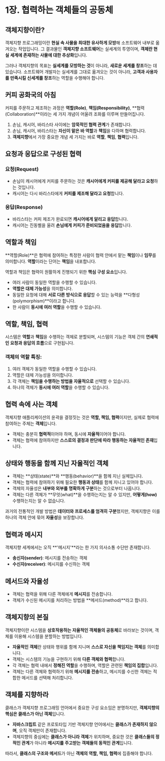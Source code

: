 
# 1장. 협력하는 객체들의 공동체

## 객체지향이란?
객체지향 프로그래밍이란 **현실 속 사물을 최대한 유사하게 모방**해 소프트웨어 내부로 옮겨오는 작업입니다. 그 결과물인 **객체지향 소프트웨어**는 실세계의 투영이며, **객체란 현실 세계에 존재하는 사물에 대한 추상화**입니다.

그러나 객체지향의 목표는 **실세계를 모방하는 것**이 아니라, **새로운 세계를 창조**하는 데 있습니다. 소프트웨어 개발자는 실세계를 그대로 옮겨오는 것이 아니라, **고객과 사용자를 만족시킬 신세계를 창조**하는 역할을 수행해야 합니다.

## 커피 공화국의 아침
커피를 주문하고 제조하는 과정은 **역할(Role)**, **책임(Responsibility)**, **협력(Collaboration)**이라는 세 가지 개념이 어울려 조화를 이루며 만들어집니다.

1. 손님, 캐시어, 바리스타 사이에는 **암묵적인 협력 관계**가 존재합니다.
2. 손님, 캐시어, 바리스타는 **자신이 맡은 바 역할**과 **책임**을 다하며 협력합니다.
3. **객체지향**에서 가장 중요한 개념 세 가지는 바로 **역할**, **책임**, **협력**입니다.

## 요청과 응답으로 구성된 협력

### 요청(Request)
- 손님이 캐시어에게 커피를 주문하는 것은 **캐시어에게 커피를 제공해 달라고 요청**하는 것입니다.
- 캐시어는 다시 바리스타에게 **커피를 제조해 달라고 요청**합니다.

### 응답(Response)
- 바리스타는 커피 제조가 완료되면 **캐시어에게 알리고 응답**합니다.
- 캐시어는 진동벨을 울려 **손님에게 커피가 준비되었음을 응답**합니다.

## 역할과 책임
**역할(Role)**은 협력에 참여하는 특정한 사람이 협력 안에서 맡는 **책임**이나 **임무**를 의미합니다. **역할**이라는 단어는 **책임**을 내포합니다.

역할과 책임은 협력이 원활하게 진행되기 위한 **핵심 구성 요소**입니다.
- 여러 사람이 동일한 역할을 수행할 수 있습니다.
- **역할은 대체 가능성**을 의미합니다.
- 동일한 요청에 대해 **서로 다른 방식으로 응답**할 수 있는 능력을 **다형성(polymorphism)**이라고 합니다.
- 한 사람이 **동시에 여러 역할**을 수행할 수 있습니다.

## 역할, 책임, 협력
시스템은 **역할**과 **책임**을 수행하는 객체로 분할되며, 시스템의 기능은 객체 간의 **연쇄적인 요청과 응답의 흐름**으로 구현됩니다.

### 객체의 역할 특징:
1. 여러 객체가 동일한 역할을 수행할 수 있습니다.
2. 역할은 대체 가능성을 의미합니다.
3. 각 객체는 **책임을 수행하는 방법을 자율적으로** 선택할 수 있습니다.
4. 하나의 객체가 **동시에 여러 역할**을 수행할 수 있습니다.

## 협력 속에 사는 객체
객체지향 애플리케이션의 윤곽을 결정짓는 것은 **역할, 책임, 협력**이지만, 실제로 협력에 참여하는 주체는 **객체**입니다.

- 객체는 충분히 **협력적**이어야 하며, 동시에 **자율적**이어야 합니다.
- 객체는 협력에 참여하지만 **스스로의 결정과 판단에 따라 행동하는 자율적인 존재**입니다.

## 상태와 행동을 함께 지닌 자율적인 객체
- 객체는 **상태(state)**와 **행동(behavior)**을 함께 지닌 실체입니다.
- 객체는 협력에 참여하기 위해 필요한 **행동과 상태**를 함께 지니고 있어야 합니다.
- 객체의 자율성은 **내부와 외부를 명확하게 구분**하는 것으로부터 나옵니다.
- 객체는 다른 객체가 **무엇(what)**을 수행하는지는 알 수 있지만, **어떻게(how)** 수행하는지는 알 수 없습니다.

과거의 전통적인 개발 방법은 **데이터와 프로세스를 엄격히 구분**했지만, 객체지향은 이를 하나의 객체 안에 묶어 **자율성**을 보장합니다.

## 협력과 메시지
객체지향 세계에서는 오직 **'메시지'**라는 한 가지 의사소통 수단만 존재합니다.
- **송신자(sender)**: 메시지를 전송하는 객체
- **수신자(receiver)**: 메시지를 수신하는 객체

## 메서드와 자율성
- 객체는 협력을 위해 다른 객체에게 **메시지**를 전송합니다.
- 객체가 수신된 메시지를 처리하는 방법을 **메서드(method)**라고 합니다.

## 객체지향의 본질
객체지향이란 시스템을 **상호작용하는 자율적인 객체들의 공동체**로 바라보는 것이며, 객체를 이용해 시스템을 분할하는 방법입니다.

- **자율적인 객체**란 상태와 행위를 함께 지니며 **스스로 자신을 책임지는 객체**를 의미합니다.
- 객체는 시스템의 기능을 구현하기 위해 **다른 객체와 협력**합니다.
- 각 객체는 협력 내에서 **정해진 역할**을 수행하며, 역할은 관련된 **책임의 집합**입니다.
- 객체는 다른 객체와 협력하기 위해 **메시지를 전송**하고, 메시지를 수신한 객체는 적합한 메서드를 선택해 처리합니다.

## 객체를 지향하라
클래스가 객체지향 프로그래밍 언어에서 중요한 구성 요소임은 분명하지만, **객체지향의 핵심은 클래스가 아닌 객체**입니다. 

- **자바스크립트** 같은 프로토타입 기반 객체지향 언어에서는 **클래스가 존재하지 않으며**, 오직 객체만이 존재합니다.
- 객체지향의 중심에는 **클래스가 아니라 객체**가 위치하며, 중요한 것은 **클래스들의 정적인 관계**가 아니라 **메시지를 주고받는 객체들의 동적인 관계**입니다.

따라서, **클래스의 구조와 메서드**가 아닌 **객체의 역할, 책임, 협력**에 집중해야 합니다. 
